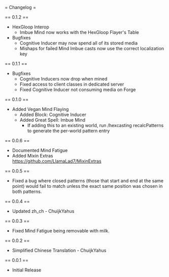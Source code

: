 = Changelog =

== 0.1.2 ==

* HexGloop Interop
  * Imbue Mind now works with the HexGloop Flayer's Table
* Bugfixes
  * Cognitive Inducer may now spend all of its stored media
  * Mishaps for failed Mind Imbue casts now use the correct localization key

== 0.1.1 ==

* Bugfixes
  * Cognitive Inducers now drop when mined
  * Fixed access to client classes in dedicated server
  * Fixed Cognitive Inducer not consuming media on Forge

== 0.1.0 ==

* Added Vegan Mind Flaying
  * Added Block: Cognitive Inducer
  * Added Great Spell: Imbue Mind
    * If adding this to an existing world, run /hexcasting recalcPatterns to generate the per-world pattern entry

== 0.0.6 ==

* Documented Mind Fatigue
* Added Mixin Extras  
  https://github.com/LlamaLad7/MixinExtras

== 0.0.5 ==

* Fixed a bug where closed patterns (those that start and end at the same point) would fail to match unless the exact
  same position was chosen in both patterns.

== 0.0.4 ==

* Updated zh_ch - ChuijkYahus

== 0.0.3 ==

* Fixed Mind Fatigue being removable with milk.

== 0.0.2 ==

* Simplified Chinese Translation - ChuijkYahus

== 0.0.1 ==

* Initial Release
